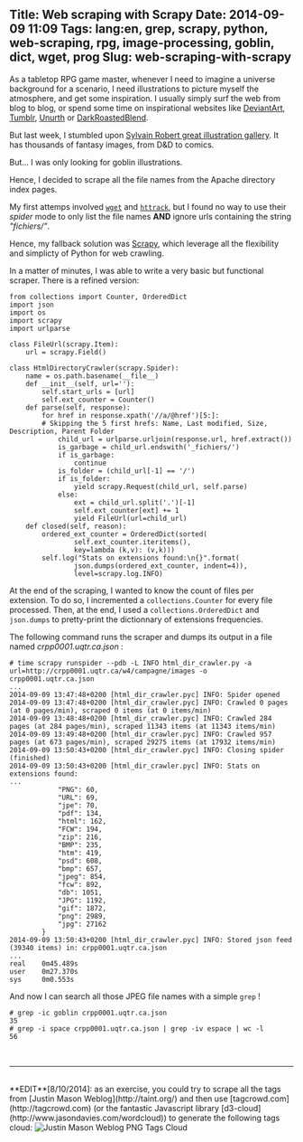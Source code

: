 Title: Web scraping with Scrapy
Date: 2014-09-09 11:09
Tags: lang:en, grep, scrapy, python, web-scraping, rpg, image-processing, goblin, dict, wget, prog
Slug: web-scraping-with-scrapy
---
As a tabletop RPG game master, whenever I need to imagine a universe background for a scenario, I need illustrations to picture myself the atmosphere, and get some inspiration.
I usually simply surf the web from blog to blog, or spend some time on inspirational websites like [DeviantArt](//www.deviantart.com), [Tumblr](//www.tumblr.com), [Unurth](http://unurth.com) or [DarkRoastedBlend](http://www.darkroastedblend.com/).

But last week, I stumbled upon [Sylvain Robert great illustration gallery](http://crpp0001.uqtr.ca/w4/campagne/images).
It has thousands of fantasy images, from D&D to comics.

But... I was only looking for goblin illustrations.

Hence, I decided to scrape all the file names from the Apache directory index pages.

My first attemps involved [`wget`](http://linux.die.net/man/1/wget) and [`httrack`](http://www.httrack.com), but I found no way to use their _spider_ mode to only list the file names **AND** ignore urls containing the string _"fichiers/"_.

Hence, my fallback solution was [Scrapy](http://scrapy.org), which leverage all the flexibility and simplicty of Python for web crawling.

In a matter of minutes, I was able to write a very basic but functional scraper.
There is a refined version:

```
from collections import Counter, OrderedDict
import json
import os
import scrapy
import urlparse

class FileUrl(scrapy.Item):
    url = scrapy.Field()

class HtmlDirectoryCrawler(scrapy.Spider):
    name = os.path.basename(__file__)
    def __init__(self, url=''):
        self.start_urls = [url]
        self.ext_counter = Counter()
    def parse(self, response):
        for href in response.xpath('//a/@href')[5:]:
        # Skipping the 5 first hrefs: Name, Last modified, Size, Description, Parent Folder
            child_url = urlparse.urljoin(response.url, href.extract())
            is_garbage = child_url.endswith('_fichiers/')
            if is_garbage:
                continue
            is_folder = (child_url[-1] == '/')
            if is_folder:
                yield scrapy.Request(child_url, self.parse)
            else:
                ext = child_url.split('.')[-1]
                self.ext_counter[ext] += 1
                yield FileUrl(url=child_url)
    def closed(self, reason):
        ordered_ext_counter = OrderedDict(sorted(
                self.ext_counter.iteritems(),
                key=lambda (k,v): (v,k)))
        self.log("Stats on extensions found:\n{}".format(
                json.dumps(ordered_ext_counter, indent=4)),
                level=scrapy.log.INFO)
```

At the end of the scraping, I wanted to know the count of files per extension. To do so, I incremented a `collections.Counter` for every file processed. Then, at the end, I used a `collections.OrderedDict` and `json.dumps` to pretty-print the dictionnary of extensions frequencies.

The following command runs the scraper and dumps its output in a file named _crpp0001.uqtr.ca.json_ :

```
# time scrapy runspider --pdb -L INFO html_dir_crawler.py -a url=http://crpp0001.uqtr.ca/w4/campagne/images -o crpp0001.uqtr.ca.json
...
2014-09-09 13:47:48+0200 [html_dir_crawler.pyc] INFO: Spider opened
2014-09-09 13:47:48+0200 [html_dir_crawler.pyc] INFO: Crawled 0 pages (at 0 pages/min), scraped 0 items (at 0 items/min)
2014-09-09 13:48:48+0200 [html_dir_crawler.pyc] INFO: Crawled 284 pages (at 284 pages/min), scraped 11343 items (at 11343 items/min)
2014-09-09 13:49:48+0200 [html_dir_crawler.pyc] INFO: Crawled 957 pages (at 673 pages/min), scraped 29275 items (at 17932 items/min)
2014-09-09 13:50:43+0200 [html_dir_crawler.pyc] INFO: Closing spider (finished)
2014-09-09 13:50:43+0200 [html_dir_crawler.pyc] INFO: Stats on extensions found:
...
            "PNG": 60,
            "URL": 69,
            "jpe": 70,
            "pdf": 134,
            "html": 162,
            "FCW": 194,
            "zip": 216,
            "BMP": 235,
            "htm": 419,
            "psd": 608,
            "bmp": 657,
            "jpeg": 854,
            "fcw": 892,
            "db": 1051,
            "JPG": 1192,
            "gif": 1872,
            "png": 2989,
            "jpg": 27162
        }
2014-09-09 13:50:43+0200 [html_dir_crawler.pyc] INFO: Stored json feed (39340 items) in: crpp0001.uqtr.ca.json
...
real    0m45.489s
user    0m27.370s
sys     0m0.553s
```

And now I can search all those JPEG file names with a simple `grep` !


```
# grep -ic goblin crpp0001.uqtr.ca.json
35
# grep -i space crpp0001.uqtr.ca.json | grep -iv espace | wc -l
56
```
<br>

---

<br>
**EDIT**[8/10/2014]: as an exercise, you could try to scrape all the tags from [Justin Mason Weblog](http://taint.org/) and then use [tagcrowd.com](http://tagcrowd.com) (or the fantastic Javascript library [d3-cloud](http://www.jasondavies.com/wordcloud)) to generate the following tags cloud:

<img src="images/2014/Oct/jmason_weblog_tagscloud.png" alt="Justin Mason Weblog PNG Tags Cloud"/>
